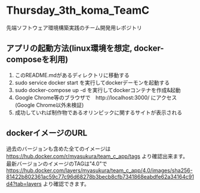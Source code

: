 # Thursday_3th_koma_TeamC
先端ソフトウェア環境構築実践のチーム開発用レポジトリ

## アプリの起動方法(linux環境を想定, docker-composeを利用)
1. このREADME.mdがあるディレクトリに移動する
2. sudo service docker start を実行してdockerデーモンを起動する
3. sudo docker-compose up -d を実行してdockerコンテナを作成&起動
4. Google Chrome等のブラウザで　http://localhost:3000/ にアクセス(Google Chrome以外未検証)
5. 成功していれば制作物であるオリンピックに関するサイトが表示される

## dockerイメージのURL
過去のバージョンも含めた全てのイメージは https://hub.docker.com/r/myasukura/team_c_app/tags より確認出来ます。<br>
最新バージョンのイメージのTAGは"4.0"で https://hub.docker.com/layers/myasukura/team_c_app/4.0/images/sha256-81422b802361ac59c77c96d68278b3becb8cfb7341868eabdfe62a34164c91d4?tab=layers より確認できます。
